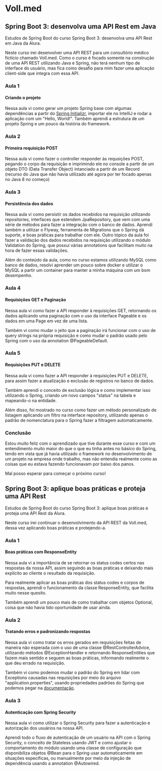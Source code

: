 # Voll.med

## Spring Boot 3: desenvolva uma API Rest em Java

Estudos de Spring Boot do curso Spring Boot 3: desenvolva uma API Rest em Java da Alura.

Neste curso irei desenvolver uma API REST para um consultório médico fictício chamado Voll.med.
Como o curso é focado somente na construção de uma API REST utilizando Java e Spring, não terá nenhum tipo de interface do usuário, mas fica como desafio para mim fazer uma aplicação client-side que integra com essa API.

### Aula 1

#### Criando o projeto

Nessa aula vi como gerar um projeto Spring base com algumas dependências a partir do [Spring Initializr](https://start.spring.io/), importar ele no IntelliJ e rodar a aplicação com um "Hello, World!". Também aprendi a estrutura de um projeto Spring e um pouco da história do framework.

### Aula 2

#### Primeira requisição POST

Nessa aula vi como fazer o controller responder às requsições POST, pegando o corpo da requisição e imprimindo ele no console a partir de um objeto DTO (Data Transfer Object) intanciado a partir de um Record (recurso do Java que não havia utilizado até agora por ter focado apenas no Java 8 no começo)

### Aula 3

#### Persistência dos dados

Nessa aula vi como persistir os dados recebidos na requisição utilizando repositories, interfaces que estendem JpaRepository, que vem com uma série de métodos para fazer a integração com o banco de dados. Aprendi também a utilizar o Flyway, ferramenta de Migrations que o Spring dá suporte, e boas práticas para trabalhar com ele.
Outro tópico da aula foi fazer a validação dos dados recebidos na requisição utilizando o módulo Validation do Spring, que possui várias annotations que facilitam muito na hora de fazer essas validações.

Além do conteúdo da aula, como no curso estamos utilizando MySQL como banco de dados, resolvi aprender um pouco sobre docker e utilizar o MySQL a partir um container para manter a minha máquina com um bom desempenho.

### Aula 4

#### Requisições GET e Paginação

Nessa aula vi como fazer a API responder à requisições GET, retornando os dados aplicando uma paginação com o uso da interface Pageable e os dados em uma Page em vez de uma lista.

Também vi como mudar o jeito que a paginação irá funcionar com o uso de query strings na própria requisição e como mudar o padrão usado pelo Spring com o uso da annotation @PageableDefault.

### Aula 5

#### Requisições PUT e DELETE

Nessa aula vi como fazer a API responder à requisições PUT e DELETE, para assim fazer a atualização e exclusão de registros no banco de dados.

Também aprendi o conceito de exclusão lógica e como implementar isso utilizando o Spring, criando um novo campos "status" na tabela e mapeando-o na entidade.

Além disso, foi mostrado no curso como fazer um método personalizado de listagem aplicando um filtro na interface repository, utilizando apenas o padrão de nomenclatura para o Spring fazer a filtragem automaticamente.

### Conclusão

Estou muito feliz com o aprendizado que tive durante esse curso e com um entendimento muito maior do que o que eu tinha antes no básico do Spring, tendo em vista que já havia utilizado o framework no desenvolvimento de um projeto na empresa onde trabalho, mas não entendia realmente como as coisas que eu estava fazendo funcionavam por baixo dos panos.

Mal posso esperar para começar o próximo curso!

## Spring Boot 3: aplique boas práticas e proteja uma API Rest

Estudos de Spring Boot do curso Spring Boot 3: aplique boas práticas e proteja uma API Rest da Alura.

Neste curso irei continuar o desenvolvimento da API REST da Voll.med, dessa vez aplicando boas práticas e protejendo-a.

### Aula 1

#### Boas práticas com ResponseEntity

Nessa aula vi a importância de se retornar os status codes certos nas respostas da nossa API, assim seguindo as boas práticas e deixando mais explícito ao cliente o resultado da requisição.

Para realmente aplicar as boas práticas dos status codes e corpos de respostas, aprendi o funcionamento da classe ResponseEntity, que facilita muito nesse quesito.

Também aprendi um pouco mais de como trabalhar com objetos Optional, coisa que não havia tido oportunidade de usar ainda.

### Aula 2

#### Tratando erros e padronizando respostas

Nessa aula vi como tratar os erros gerados em requisições feitas de maneira não esperada com o uso de uma classe @RestControllerAdvice, utilizando métodos @ExceptionHandler e retornando ResponseEntities que fazem mais sentido e seguem as boas práticas, informando realmente o que deu errado na requisição.

Também vi como podemos mudar o padrão do Spring em lidar com Exceptions causadas nas requisições por meio do arquivo "application.properties", usando propriedades padrões do Spring que podemos pegar na [documentação](https://docs.spring.io/spring-boot/docs/current/reference/html/application-properties.html).

### Aula 3

#### Autenticação com Spring Security

Nessa aula vi como utilizar o Spring Security para fazer a autenticação e autorização dos usuários na nossa API.

Aprendi todo o fluxo de autenticação de um usuário na API com o Spring Security, o conceito de Stateless usando JWT e como ajustar o comportamento do módulo usando uma classe de configuração que disponibiliza objetos @Bean para o Spring usar automaticamente em situações específicas, ou manualmente por meio da injeção de dependência usando a annotation @Autowired.
